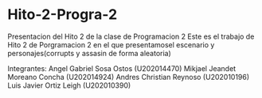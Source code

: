 # Hito-2-Progra-2
Presentacion del Hito 2 de la clase de Programacion 2
Este es el trabajo de Hito 2 de Porgramacion 2 en el que presentamosel escenario y personajes(corrupts y assasin de forma aleatoria)

Integrantes:
Angel Gabriel Sosa Ostos (U202014470)
Mikjael Jeandet Moreano Concha (U202014924)
Andres Christian Reynoso (U202010196)
Luis Javier Ortiz Leigh (U202010390)
